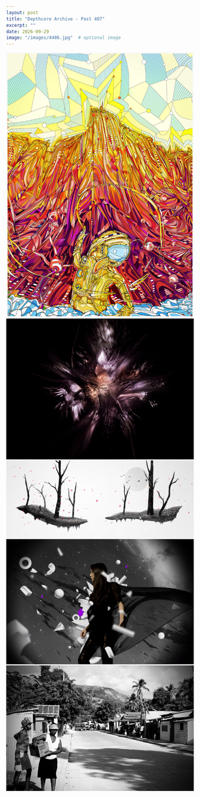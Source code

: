 ```yaml
---
layout: post
title: "Depthcore Archive - Post 407"
excerpt: ""
date: 2026-09-29
image: "/images/4486.jpg"  # optional image
---
```


<img src="/images/4486.jpg">
<img src="/images/449.jpg" alt="449.jpg"/>
<img src="/images/4492.jpg" alt="4492.jpg"/>
<img src="/images/4493.jpg" alt="4493.jpg"/>
<img src="/images/4496.jpg" alt="4496.jpg"/>
